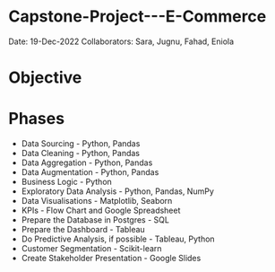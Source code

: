 # Capstone-Project---E-Commerce #
Date: 19-Dec-2022
Collaborators: Sara, Jugnu, Fahad, Eniola

# Objective #

# Phases #
  - Data Sourcing - Python, Pandas
  - Data Cleaning  - Python, Pandas
  - Data Aggregation - Python, Pandas
  - Data Augmentation - Python, Pandas
  - Business Logic - Python
  - Exploratory Data Analysis - Python, Pandas, NumPy
  - Data Visualisations - Matplotlib, Seaborn
  - KPIs - Flow Chart and Google Spreadsheet
  - Prepare the Database in Postgres - SQL
  - Prepare the Dashboard - Tableau
  - Do Predictive Analysis, if possible - Tableau, Python
  - Customer Segmentation - Scikit-learn
  - Create Stakeholder Presentation - Google Slides
  
  
